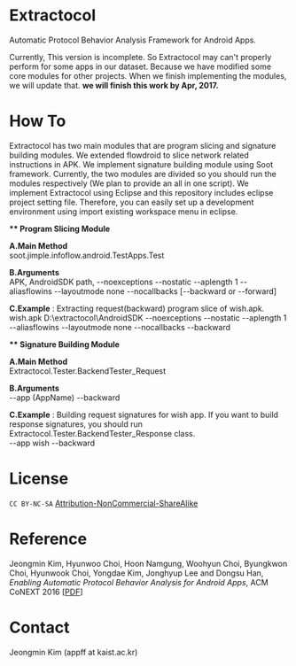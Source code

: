 # Extractocol
Automatic Protocol Behavior Analysis Framework for Android Apps.

Currently, This version is incomplete.
So Extractocol may can't properly perform for some apps in our dataset. Because we have modified some core modules for other projects. When we finish implementing the modules, we will update that. 
<b>we will finish this work by Apr, 2017.</b>

# How To
Extractocol has two main modules that are program slicing and signature building modules. We extended flowdroid to slice network related instructions in APK. We implement signature building module using Soot framework. Currently, the two modules are divided so you should run the modules respectively (We plan to provide an all in one script). We implement Extractocol using Eclipse and this repository includes eclipse project setting file. Therefore, you can easily set up a development environment using import existing workspace menu in eclipse.

<b>** Program Slicing Module</b>

<b>A.Main Method</b>
<br>soot.jimple.infoflow.android.TestApps.Test

<b>B.Arguments</b>
<br>APK, AndroidSDK path, --noexceptions --nostatic --aplength 1 --aliasflowins --layoutmode none --nocallbacks [--backward or --forward]

<b>C.Example</b> : Extracting request(backward) program slice of wish.apk.
<br>wish.apk
D:\extractocol\AndroidSDK
--noexceptions --nostatic --aplength 1 --aliasflowins --layoutmode none --nocallbacks
--backward

<b>** Signature Building Module</b>

<b>A.Main Method</b>
<br>Extractocol.Tester.BackendTester_Request

<b>B.Arguments</b>
<br>--app (AppName) --backward

<b>C.Example</b> : Building request signatures for wish app. If you want to build response signatures, you should run Extractocol.Tester.BackendTester_Response class.
<br>--app wish --backward


# License
<code>CC BY-NC-SA</code> <a href="https://github.com/idleberg/Creative-Commons-Markdown/blob/spaces/4.0/by-nc-sa.markdown">Attribution-NonCommercial-ShareAlike</a>

# Reference

Jeongmin Kim, Hyunwoo Choi, Hoon Namgung, Woohyun Choi, Byungkwon Choi, Hyunwook Choi, Yongdae Kim, Jonghyup Lee  and Dongsu Han, <i>Enabling Automatic Protocol Behavior Analysis for Android Apps</i>, ACM CoNEXT 2016 [<a href="http://ina.kaist.ac.kr/~dongsuh/paper/kim-conext16.pdf" target="_blank">PDF</a>]


# Contact
Jeongmin Kim (appff at kaist.ac.kr)

